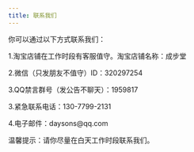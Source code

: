 ```yaml
---
title: 联系我们
---
```

<p>你可以通过以下方式联系我们：</p>
<p>1.淘宝店铺在工作时段有客服值守。淘宝店铺名称：成步堂</p>
<p>2.微信（只发朋友不值守）ID：320297254</p>
<p>3.QQ禁言群号（发公告不聊天）：1959817</p>
<p>3.紧急联系电话：130-7799-2131</p>
<p>4.电子邮件：daysons@qq.com</p>
<p>温馨提示：请你尽量在白天工作时段联系我们。</p>
